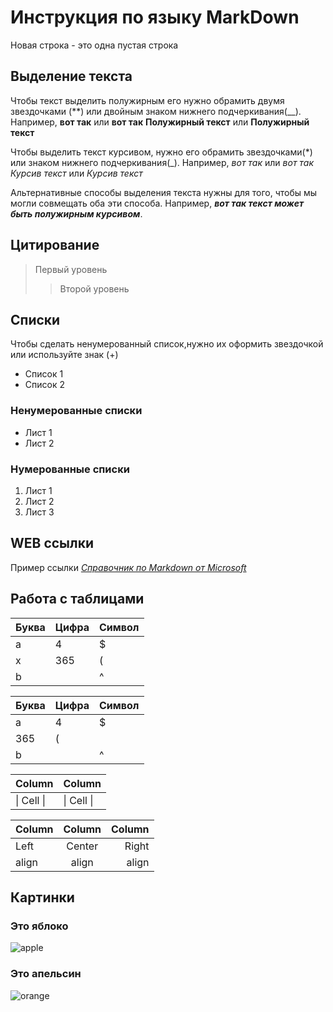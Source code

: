 # Инструкция по языку MarkDown

Новая строка - это одна пустая строка
## Выделение текста

Чтобы текст выделить полужирным его нужно обрамить двумя звездочками (**) или двойным знаком нижнего подчеркивания(__). Например, **вот так** или __вот так__
**Полужирный текст** или __Полужирный текст__

Чтобы выделить текст курсивом, нужно его обрамить звездочками(*) или знаком нижнего подчеркивания(_). Например, *вот так* или _вот так_
*Курсив текст* или  _Курсив текст_

Альтернативные способы выделения текста нужны для того, чтобы мы могли совмещать оба эти способа. Например, __*вот так текст может быть полужирным курсивом*__.


## Цитирование
> Первый уровень
>> Второй уровень

## Списки

Чтобы сделать ненумерованный список,нужно их оформить звездочкой или используйте знак (+)
+ Список 1
+ Список 2
### Ненумерованные списки
* Лист 1
* Лист 2
### Нумерованные списки
1. Лист 1
2. Лист 2
3. Лист 3

## WEB ссылки


Пример ссылки 
[*Справочник по Markdown от Microsoft*](https://docs.microsoft.com/ru-ru/contribute/markdown-reference)

## Работа с таблицами

Буква | Цифра | Символ
------ | ------|----------
a      | 4     | $
x      | 365    | (
b      |       | ^  

Буква|Цифра|Символ
---|---|---
a|4|$
 |365|(
b| |^  

Column | Column
------ | ------
\| Cell \|| \| Cell \|  


Column | Column | Column
:----- | :----: | -----:
Left   | Center | Right
align  | align  | align

## Картинки

### Это яблоко

![apple](apple.jpg)

### Это апельсин

![orange](orange.png)
